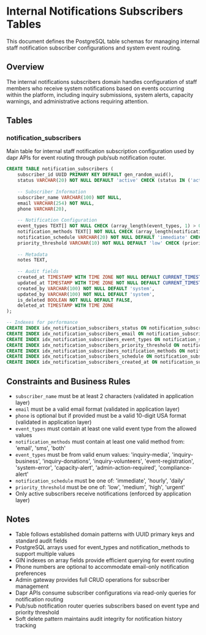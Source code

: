# Internal Notifications Subscribers Tables

This document defines the PostgreSQL table schemas for managing internal staff notification subscriber configurations and system event routing.

## Overview

The internal notifications subscribers domain handles configuration of staff members who receive system notifications based on events occurring within the platform, including inquiry submissions, system alerts, capacity warnings, and administrative actions requiring attention.

## Tables

### notification_subscribers

Main table for internal staff notification subscription configuration used by dapr APIs for event routing through pub/sub notification router.

```sql
CREATE TABLE notification_subscribers (
    subscriber_id UUID PRIMARY KEY DEFAULT gen_random_uuid(),
    status VARCHAR(20) NOT NULL DEFAULT 'active' CHECK (status IN ('active', 'inactive', 'suspended')),
    
    -- Subscriber Information
    subscriber_name VARCHAR(100) NOT NULL,
    email VARCHAR(254) NOT NULL,
    phone VARCHAR(20),
    
    -- Notification Configuration
    event_types TEXT[] NOT NULL CHECK (array_length(event_types, 1) > 0),
    notification_methods TEXT[] NOT NULL CHECK (array_length(notification_methods, 1) > 0),
    notification_schedule VARCHAR(20) NOT NULL DEFAULT 'immediate' CHECK (notification_schedule IN ('immediate', 'hourly', 'daily')),
    priority_threshold VARCHAR(10) NOT NULL DEFAULT 'low' CHECK (priority_threshold IN ('low', 'medium', 'high', 'urgent')),
    
    -- Metadata
    notes TEXT,
    
    -- Audit fields
    created_at TIMESTAMP WITH TIME ZONE NOT NULL DEFAULT CURRENT_TIMESTAMP,
    updated_at TIMESTAMP WITH TIME ZONE NOT NULL DEFAULT CURRENT_TIMESTAMP,
    created_by VARCHAR(100) NOT NULL DEFAULT 'system',
    updated_by VARCHAR(100) NOT NULL DEFAULT 'system',
    is_deleted BOOLEAN NOT NULL DEFAULT FALSE,
    deleted_at TIMESTAMP WITH TIME ZONE
);

-- Indexes for performance
CREATE INDEX idx_notification_subscribers_status ON notification_subscribers(status) WHERE NOT is_deleted;
CREATE INDEX idx_notification_subscribers_email ON notification_subscribers(email) WHERE NOT is_deleted;
CREATE INDEX idx_notification_subscribers_event_types ON notification_subscribers USING GIN(event_types) WHERE NOT is_deleted;
CREATE INDEX idx_notification_subscribers_priority_threshold ON notification_subscribers(priority_threshold) WHERE NOT is_deleted;
CREATE INDEX idx_notification_subscribers_notification_methods ON notification_subscribers USING GIN(notification_methods) WHERE NOT is_deleted;
CREATE INDEX idx_notification_subscribers_schedule ON notification_subscribers(notification_schedule) WHERE NOT is_deleted;
CREATE INDEX idx_notification_subscribers_created_at ON notification_subscribers(created_at) WHERE NOT is_deleted;

```




## Constraints and Business Rules

- `subscriber_name` must be at least 2 characters (validated in application layer)
- `email` must be a valid email format (validated in application layer)
- `phone` is optional but if provided must be a valid 10-digit USA format (validated in application layer)
- `event_types` must contain at least one valid event type from the allowed values
- `notification_methods` must contain at least one valid method from: 'email', 'sms', 'both'
- `event_types` must be from valid enum values: 'inquiry-media', 'inquiry-business', 'inquiry-donations', 'inquiry-volunteers', 'event-registration', 'system-error', 'capacity-alert', 'admin-action-required', 'compliance-alert'
- `notification_schedule` must be one of: 'immediate', 'hourly', 'daily'
- `priority_threshold` must be one of: 'low', 'medium', 'high', 'urgent'
- Only active subscribers receive notifications (enforced by application layer)

## Notes

- Table follows established domain patterns with UUID primary keys and standard audit fields
- PostgreSQL arrays used for event_types and notification_methods to support multiple values
- GIN indexes on array fields provide efficient querying for event routing
- Phone numbers are optional to accommodate email-only notification preferences
- Admin gateway provides full CRUD operations for subscriber management
- Dapr APIs consume subscriber configurations via read-only queries for notification routing
- Pub/sub notification router queries subscribers based on event type and priority threshold
- Soft delete pattern maintains audit integrity for notification history tracking